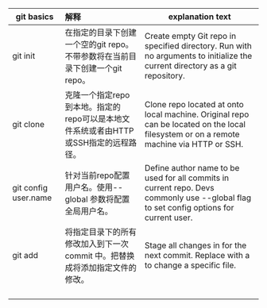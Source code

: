 | git basics                  | 解释                                                         | explanation text                                             |
| --------------------------- | :----------------------------------------------------------- | ------------------------------------------------------------ |
| git init <directory>        | 在指定的⽬录下创建⼀个空的git repo。不带参数将在当前⽬录下创建⼀个git repo。 | Create empty Git repo in specified directory. Run with no arguments to initialize the current directory as a git repository. |
| git clone <repo>            | 克隆⼀个指定repo到本地。指定的repo可以是本地⽂件系统或者由HTTP或SSH指定的远程路径。 | Clone repo located at <repo> onto local machine. Original repo can be located on the local filesystem or on a remote machine via HTTP or SSH. |
| git config user.name <name> | 针对当前repo配置⽤户名。使⽤--global 参数将配置全局⽤户名。  | Define author name to be used for all commits in current repo. Devs commonly use --global flag to set config options for current user. |
| git add <directory>         | 将指定目录下的所有修改加入到下一次commit 中。把<directory>替换成<file>将添加指定⽂件的修改。 | Stage all changes in <directory> for the next commit. Replace <directory> with a <file> to change a specific file. |
|                             |                                                              |                                                              |
|                             |                                                              |                                                              |
|                             |                                                              |                                                              |
|                             |                                                              |                                                              |

